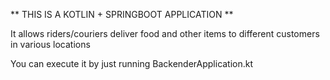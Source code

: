 ** THIS IS A KOTLIN + SPRINGBOOT APPLICATION **

It allows riders/couriers deliver food and other items to different customers in various locations

You can execute it by just running BackenderApplication.kt
